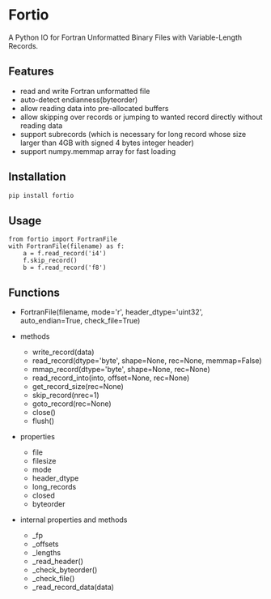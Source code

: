 # Fortio
A Python IO for Fortran Unformatted Binary Files with Variable-Length Records.

## Features
- read and write Fortran unformatted file
- auto-detect endianness(byteorder)
- allow reading data into pre-allocated buffers
- allow skipping over records or jumping to wanted record directly without reading data
- support subrecords (which is necessary for long record whose size larger than
  4GB with signed 4 bytes integer header)
- support numpy.memmap array for fast loading

## Installation

```bash
pip install fortio
```

## Usage
```
from fortio import FortranFile
with FortranFile(filename) as f:
    a = f.read_record('i4')
    f.skip_record()
    b = f.read_record('f8')
```

## Functions
- FortranFile(filename, mode='r', header_dtype='uint32',
              auto_endian=True, check_file=True)

- methods
    * write_record(data)
    * read_record(dtype='byte', shape=None, rec=None, memmap=False)
    * mmap_record(dtype='byte', shape=None, rec=None)
    * read_record_into(into, offset=None, rec=None)
    * get_record_size(rec=None)
    * skip_record(nrec=1)
    * goto_record(rec=None)
    * close()
    * flush()

- properties
    * file
    * filesize
    * mode
    * header_dtype
    * long_records
    * closed
    * byteorder

- internal properties and methods
    * _fp
    * _offsets
    * _lengths
    * _read_header()
    * _check_byteorder()
    * _check_file()
    * _read_record_data(data)
